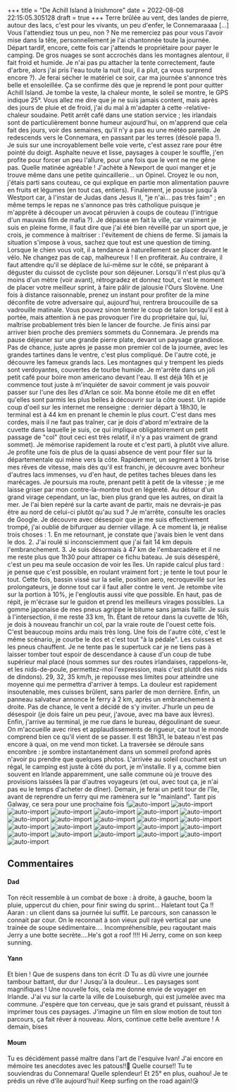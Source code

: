 +++
title = "De Achill Island à Inishmore"
date = 2022-08-08 22:15:05.305128
draft = true
+++
Terre brûlée au vent, des landes de pierre, autour des lacs, c'est pour les vivants, un peu d'enfer, le Connemaraaaa [...] Vous l'attendiez tous un peu, non ? Ne me remerciez pas pour vous l'avoir mise dans la tête, personnellement je l'ai chantonnée toute la journée. Départ tardif, encore, cette fois car j'attends le propriétaire pour payer le camping. De gros nuages se sont accrochés dans les montagnes alentour, il fait froid et humide. Je n'ai pas pu attacher la tente correctement, faute d'arbre, alors j'ai pris l'eau toute la nuit (oui, il a plut, ça vous surprend encore ?). Je ferai sécher le matériel ce soir, car ma journée s'annonce très belle et ensoleillée. Ça se confirme dès que je reprend le pont pour quitter Achill Island. Je tombe la veste, la chaleur monte, le soleil se montre, le GPS indique 25°. Vous allez me dire que je ne suis jamais content, mais après des jours de pluie et de froid, j'ai du mal à m'adapter à cette -relative- chaleur soudaine. Petit arrêt café dans une station service ; les irlandais sont de particulièrement bonne humeur aujourd'hui, on m'apprend que cela fait des jours, voir des semaines, qu'il n'y a pas eu une météo pareille. Je redescends vers le Connemara, en passant par les terres (désolé papa !). Je suis sur une incroyablement belle voie verte, c'est assez rare pour être pointé du doigt. Asphalte neuve et lisse, paysages à couper le souffle, j'en profite pour forcer un peu l'allure, pour une fois que le vent ne me gêne pas. Quelle matinée agréable ! J'achète à Newport de quoi manger et je trouve même dans une petite quincaillerie... un Opinel. Croyez le ou non, j'étais parti sans couteau, ce qui explique en partie mon alimentation pauvre en fruits et légumes (en tout cas, entiers). Finalement, je pousse jusqu'à Westport car, à l'instar de Judas dans Jesus II, "je n'ai... pas très faim" ; en même temps le repas ne s'annonce pas très catholique puisque je m'apprête à découper un avocat péruvien à coups de couteau (l'intrigue d'un mauvais film de mafia ?). Je dépasse en fait la ville, car vraiment je suis en pleine forme, il faut dire que j'ai été bien réveillé par un sport que, je crois, je commence à maitriser : l'évitement de chiens de ferme. Si jamais la situation s'impose à vous, sachez que tout est une question de timing. Lorsque le chien vous voit, il a tendance à naturellement se placer devant le vélo. Ne changez pas de cap, malheureux ! Il en profiterait. Au contraire, il faut attendre qu'il se déplace de lui-même sur le côté, se préparant à déguster du cuissot de cycliste pour son déjeuner. Lorsqu'il n'est plus qu'à moins d'un mètre (voir avant), rétrogradez et donnez tout, c'est le moment de placer votre meilleur sprint, à faire pâlir de jalousie l'Ours Slovène. Une fois à distance raisonnable, prenez un instant pour profiter de la mine déconfite de votre adversaire qui, aujourd'hui, rentrera broucouille de sa vadrouille matinale. Vous pouvez sinon tenter le coup de talon lorsqu'il est à portée, mais attention à ne pas provoquer l'ire du propriétaire qui, lui, maîtrise probablement très bien le lancer de fourche. Je finis ainsi par arriver bien proche des premiers sommets du Connemara. Je prends ma pause déjeuner sur une grande pierre plate, devant un paysage grandiose. Pas de chance, juste après je passe mon premier col de la journée, avec les grandes tartines dans le ventre, c'est plus compliqué. De l'autre coté, je découvre les fameux grands lacs. Les montagnes qui y trempent les pieds sont verdoyantes, couvertes de tourbe humide. Je m'arrête dans un joli petit café pour boire mon americano devant l'eau. Il est déjà 16h et je commence tout juste à m'inquiéter de savoir comment je vais pouvoir passer sur l'une des îles d'Arlan ce soir. Ma bonne étoile me dit en effet qu'elles sont parmis les plus belles à découvrir sur la côte ouest. Un rapide coup d'oeil sur les internet me renseigne : dernier départ à 18h30, le terminal est à 44 km en prenant le chemin le plus court. C'est dans mes cordes, mais il ne faut pas traîner, car je dois d'abord m'extraire de la cuvette dans laquelle je suis, ce qui implique obligatoirement un petit passage de "col" (tout ceci est très relatif, il n'y a pas vraiment de grand sommet). Je mémorise rapidement la route et c'est parti, à plutôt vive allure. Je profite une fois de plus de la quasi absence de vent pour filer sur la départementale qui mène vers la côte. Rapidement, un segment à 10% brise mes rêves de vitesse, mais dès qu'il est franchi, je découvre avec bonheur d'autres lacs immenses, vu d'en haut, de petites taches bleues dans les marécages. Je poursuis ma route, prenant petit à petit de la vitesse ; je me laisse griser par mon contre-la-montre tout en légèreté. Au détour d'un grand virage cependant, un lac, bien plus grand que les autres, on dirait la mer. Je l'ai bien repéré sur la carte avant de partir, mais ne devrais-je pas être au nord de celui-ci plutôt qu'au sud ? Je m'arrête, consulte les oracles de Google. Je découvre avec désespoir que je me suis effectivement trompé, j'ai oublié de bifurquer au dernier village. À ce moment là, je réalise trois choses : 1. En me retournant, je constate que j'avais bien le vent dans le dos. 2. J'ai roulé si inconsciemment que j'ai fait 14 km depuis l'embranchement. 3. Je suis désormais à 47 km de l'embarcadère et il ne me reste plus que 1h30 pour attraper ce fichu bateau. Je suis désespéré, c'est un peu ma seule occasion de voir les îles. Un rapide calcul plus tard : je pense que c'est possible, en roulant vraiment fort ; je tente le tout pour le tout. Cette fois, bassin vissé sur la selle, position aero, recroquevillé sur les prolongateurs, je donne tout car il faut aller contre le vent. Je retombe vite sur la portion à 10%, je l'engloutis aussi vite que possible. En haut, pas de répit, je m'écrase sur le guidon et prend les meilleurs virages possibles. La gomme japonaise de mes pneus agrippe le bitume sans jamais faillir. Je suis à l'intersection, il me reste 33 km, 1h. Étant de retour dans la cuvette de 16h, je dois à nouveau franchir un col, par la vraie route de l'ouest cette fois. C'est beaucoup moins ardu mais très long. Une fois de l'autre côté, c'est le même scénario, je courbe le dos et c'est tout "à la pédale". Les cuisses et les pneus chauffent. Je ne tente pas le supertuck car je ne tiens pas à laisser tomber tout espoir de descendance à cause d'un coup de tube supérieur mal placé (nous sommes sur des routes irlandaises, rappelons-le, et les nids-de-poule, permettez-moi l'expression, mais c'est plutôt des nids de dindons). 29, 32, 35 km/h, je repousse mes limites pour atteindre une moyenne qui me permettra d'arriver à temps. La douleur est rapidement insoutenable, mes cuisses brûlent, sans parler de mon derrière. Enfin, un panneau salvateur annonce le ferry à 2 km, après un embranchement à droite. Pas de chance, le vent a décidé de s'y inviter. J'hurle un peu de désespoir (je dois faire un peu peur, j'avoue, avec ma bave aux lèvres). Enfin, j'arrive au terminal, je me rue dans le bureau, dégoulinant de sueur. On m'accueille avec rires et applaudissements de rigueur, car tout le monde comprend bien ce qu'il vient de se passer. Il est 18h31, le bateau n'est pas encore à quai, on me vend mon ticket. La traversée se déroule sans encombre : je sombre instantanément dans un sommeil profond après n'avoir pu prendre que quelques photos. L'arrivée au soleil couchant est un régal, le camping est juste à côté du port, je m'installe. Il y a, comme bien souvent en Irlande apparemment, une salle commune où je trouve des provisions laissées là par d'autres voyageurs (et oui, avec tout ça, je n'ai pas eu le temps d'acheter de dîner). Demain, je ferai un petit tour de l'île, avant de reprendre un ferry qui me ramènera sur le "mainland". Tant pis Galway, ce sera pour une prochaine fois !![auto-import](https://thumbsnap.com/i/dSBYkvxe.jpg)
![auto-import](https://thumbsnap.com/i/nyQp6kF2.jpg)
![auto-import](https://thumbsnap.com/i/M1e39UKE.jpg)
![auto-import](https://thumbsnap.com/i/kxm1u5b5.jpg)
![auto-import](https://thumbsnap.com/i/WLwmbeHw.jpg)
![auto-import](https://thumbsnap.com/i/bmawe7bv.jpg)
![auto-import](https://thumbsnap.com/i/6kWHKXYd.jpg)
![auto-import](https://thumbsnap.com/i/zu793D6y.jpg)
![auto-import](https://thumbsnap.com/i/vXkcGU6q.jpg)
![auto-import](https://thumbsnap.com/i/X1sfMtVv.jpg)
![auto-import](https://thumbsnap.com/i/LTiaRx75.jpg)
![auto-import](https://thumbsnap.com/i/v72LsWXb.jpg)
![auto-import](https://thumbsnap.com/i/7QwFei8x.jpg)
![auto-import](https://thumbsnap.com/i/KDBfBKHd.jpg)
![auto-import](https://thumbsnap.com/i/cGaDKKwv.jpg)
![auto-import](https://thumbsnap.com/i/Cod3aoVm.jpg)
![auto-import](https://thumbsnap.com/i/Rs3Foxn5.jpg)
![auto-import](https://thumbsnap.com/i/bhCDBFKC.jpg)
![auto-import](https://thumbsnap.com/i/RBRUyB8F.jpg)
![auto-import](https://thumbsnap.com/i/DqrubsAB.jpg)
![auto-import](https://thumbsnap.com/i/cLWVSd5B.jpg)
![auto-import](https://thumbsnap.com/i/jbwLrSgV.jpg)
![auto-import](https://thumbsnap.com/i/QUAHkE5S.jpg)
## Commentaires
#### Dad
Ton récit ressemble à un combat de boxe : à droite, à gauche, boom la pluie, uppercut du chien, pour finir swing du sprint... Haletant tout Ça !!
Aaran : un client dans sa journée lui suffit. Le parcours, son canasson le connait par cour. On le reconnait à son vieux pull rayé vertical par une trainée de soupe sédimentaire....
Incompréhensible, peu ragoutant mais Jerry a une botte secrète....He's got a roof !!!!
Hi Jerry, come on son keep sunning.
#### Yann
Et bien ! Que de suspens dans ton écrit :D 
Tu as dû vivre une journée tambour battant, dur dur ! Jusqu'à la douleur…
Les paysages sont magnifiques ! Une nouvelle fois, cela me donne envie de voyager en Irlande. J'ai vu sur la carte la ville de Louiseburgh, qui est jumelée avec ma commune. 
J'espère que ton cerveau, que je sais grand et puissant, réussit à imprimer tous ces paysages. J'imagine un film en slow motion de tout ton parcours, ça fait rêver à nouveau.
Alors, continue cette belle aventure ! 
A demain, bises
#### Moum
Tu es décidément passé maître dans l'art de l'esquive Ivan! J'ai encore en  mémoire tes anecdotes avec les patous!!🐶
Quelle course!! Tu te souviendras du Connemara! Quelle splendeur! Et 25° en plus, ouahou! Je te prédis un rêve d'île aujourd'hui! 
Keep surfing on the road again!😘
